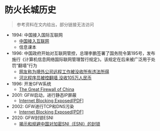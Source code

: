 # 防火长城历史

> 参考资料在文内给出，部分链接无法访问

- 1994: 中国接入国际互联网
    - [中国接入互联网](https://www.chinanews.com.cn/special/guoqing/60/2009/06-25/122.shtml)
    - 信息课本
- 1996: 中国政府开始对互联网管控，总理李鹏签署了国务院令第195号，发布施行《计算机信息网络国际联网管理暂行规定》。该规定在后来被广泛用于处罚“翻墙”行为
    - [网友称为境外公司远程工作被没收所有违法所得](https://www.solidot.org/story?sid=76177)
    - [河北程序员被控翻墙 没收105万人民币](https://zh.wikinews.org/wiki/%E6%B2%B3%E5%8C%97%E7%A8%8B%E5%BA%8F%E5%91%98%E8%A2%AB%E6%8E%A7%E7%BF%BB%E5%A2%99_%E6%B2%A1%E6%94%B6105%E4%B8%87%E4%BA%BA%E6%B0%91%E5%B8%81)
- 1996: 开发GFW系统
    - [The Great Firewall of China](https://www.wired.com/1997/06/china-3/)
- 2001: GFW启动，进行静态IP屏蔽
    - [Internet Blocking Exposed[PDF]](https://internetfreedom.org/files/WhitePaper/InternetBlockingExposed.pdf)
- 2002: GFW进行TCP和DNS污染
    - [Internet Blocking Exposed[PDF]](https://internetfreedom.org/files/WhitePaper/InternetBlockingExposed.pdf)
- 2020: GFW封锁ESNI
    - [揭示和规避中国对加密SNI（ESNI）的封锁](https://gfw.report/blog/gfw_esni_blocking/zh/)